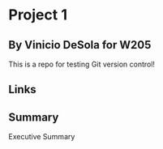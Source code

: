 # Project 1
## By Vinicio DeSola for W205

This is a repo for testing Git version control!

## Links

## Summary

Executive Summary
